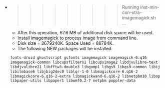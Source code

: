 * >>>>>>>>> Running inst-min-con-xtra-imagemagick.sh ...
  * After this operation, 67.6 MB of additional disk space will be used.
  * Install imagemagick to process image from command line.
  * Disk size = 2679240K. Space Used = 88784K.
  * The following NEW packages will be installed:
  ```bash
  fonts-droid ghostscript gsfonts imagemagick imagemagick-6.q16
  imagemagick-common libcupsfilters1 libcupsimage2 libdjvulibre-text
  libdjvulibre21 libfftw3-double3 libgomp1 libgs9 libgs9-common libijs-0.35
  libilmbase6 libjbig2dec0 liblqr-1-0 libmagickcore-6.q16-2
  libmagickcore-6.q16-2-extra libmagickwand-6.q16-2 libnetpbm10 libopenexr6
  libpaper-utils libpaper1 libwmf0.2-7 netpbm poppler-data
  ```

